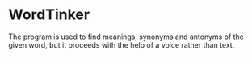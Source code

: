 # WordTinker
The program is used to find meanings, synonyms and antonyms of the given word, but it proceeds with the help of a voice rather than text.
